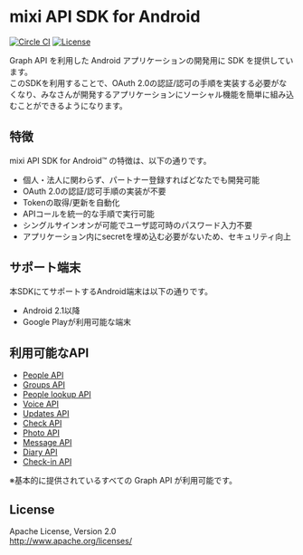 mixi API SDK for Android
========================
[![Circle CI](https://circleci.com/gh/mixi-inc/mixi-API-SDK-for-Android.svg?style=svg)](https://circleci.com/gh/mixi-inc/mixi-API-SDK-for-Android)
[![License](http://img.shields.io/badge/license-Apache%202.0-blue.svg)](http://www.apache.org/licenses/LICENSE-2.0)

Graph API を利用した Android アプリケーションの開発用に SDK を提供しています。  
このSDKを利用することで、OAuth 2.0の認証/認可の手順を実装する必要がなくなり、みなさんが開発するアプリケーションにソーシャル機能を簡単に組み込むことができるようになります。

特徴
----
mixi API SDK for Android™ の特徴は、以下の通りです。
 - 個人・法人に関わらず、パートナー登録すればどなたでも開発可能
 - OAuth 2.0の認証/認可手順の実装が不要
 - Tokenの取得/更新を自動化
 - APIコールを統一的な手順で実行可能
 - シングルサインオンが可能でユーザ認可時のパスワード入力不要
 - アプリケーション内にsecretを埋め込む必要がないため、セキュリティ向上

サポート端末
------------
本SDKにてサポートするAndroid端末は以下の通りです。
 - Android 2.1以降
 - Google Playが利用可能な端末

利用可能なAPI
-------------
 - [People API][1]
 - [Groups API][2]
 - [People lookup API][3]
 - [Voice API][4]
 - [Updates API][5]
 - [Check API][6]
 - [Photo API][7]
 - [Message API][8]
 - [Diary API][9]
 - [Check-in API][10]

※基本的に提供されているすべての Graph API が利用可能です。

License
-------
Apache License, Version 2.0  
http://www.apache.org/licenses/


[1]:http://developer.mixi.co.jp/connect/mixi_graph_api/mixi_io_spec_top/people-api/
[2]:http://developer.mixi.co.jp/connect/mixi_graph_api/mixi_io_spec_top/groups-api/
[3]:http://developer.mixi.co.jp/connect/mixi_graph_api/mixi_io_spec_top/people-lookup-api/
[4]:http://developer.mixi.co.jp/connect/mixi_graph_api/mixi_io_spec_top/voice-api/
[5]:http://developer.mixi.co.jp/connect/mixi_graph_api/mixi_io_spec_top/updates-api/
[6]:http://developer.mixi.co.jp/connect/mixi_graph_api/mixi_io_spec_top/check-api/
[7]:http://developer.mixi.co.jp/connect/mixi_graph_api/mixi_io_spec_top/photo-api/
[8]:http://developer.mixi.co.jp/connect/mixi_graph_api/mixi_io_spec_top/message-api/
[9]:http://developer.mixi.co.jp/connect/mixi_graph_api/mixi_io_spec_top/diary-api/
[10]:http://developer.mixi.co.jp/connect/mixi_graph_api/mixi_io_spec_top/check-in-api/


